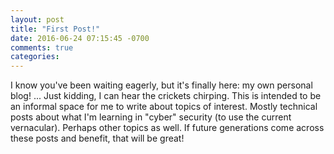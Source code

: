 ```yaml
---
layout: post
title: "First Post!"
date: 2016-06-24 07:15:45 -0700
comments: true
categories: 
---
```


I know you've been waiting eagerly, but it's finally here: my own personal blog! ... Just kidding, I can hear the crickets chirping. This is intended to be an informal space for me to write about topics of interest. Mostly technical posts about what I'm learning in "cyber" security (to use the current vernacular). Perhaps other topics as well. If future generations come across these posts and benefit, that will be great!


